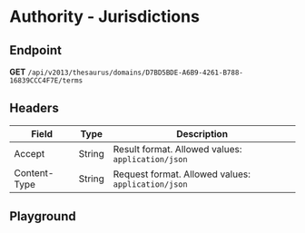 <script setup>
import "../../../style.css"
import SwaggerUI from "../../../swagger/view/SwaggerUI.vue"
import swaggerJson from "../../../swagger/json/thesaurus.authority.jurisdictions.json";
</script>

# Authority - Jurisdictions

## Endpoint

**GET** `/api/v2013/thesaurus/domains/D7BD5BDE-A6B9-4261-B788-16839CCC4F7E/terms`

## Headers

| Field            | Type   | Description                    |
| ---------------- | ------ | ------------------------------ |
| Accept           | String | Result format. Allowed values: `application/json`  |
| Content-Type     | String | Request format. Allowed values: `application/json` |

## Playground

<SwaggerUI :swaggerJson="swaggerJson" />